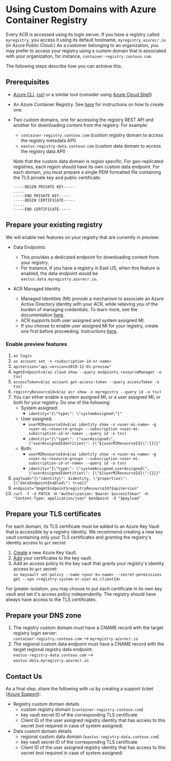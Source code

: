 # Using Custom Domains with Azure Container Registry

Every ACR is accessed using its login server. If you have a registry called `myregistry`, you access it using its default hostname, `myregistry.azurecr.io` (in Azure Public Cloud.) As a customer belonging to an organization, you may prefer to access your registry using a custom domain that is associated with your organization, for instance, `container-registry.contoso.com`.

The following steps describe how you can achieve this.

## Prerequisites
- [Azure CLI](https://docs.microsoft.com/en-us/cli/azure/?view=azure-cli-latest), [curl](https://curl.haxx.se/) or a similar tool (consider using [Azure Cloud Shell](https://docs.microsoft.com/en-us/azure/cloud-shell/overview))
- An Azure Container Registry. See [here](https://docs.microsoft.com/en-us/azure/container-registry/container-registry-get-started-azure-cli) for instructions on how to create one.
- Two custom domains, one for accessing the registry REST API and another for downloading content from the registry. For example:
  - `container-registry.contoso.com` (custom registry domain to access the registry metadata API)
  - `eastus-registry-data.contoso.com` (custom data domain to access the registry data API)
  
  Note that the custom data domain is region specific. For geo-replicated registries, each region should have its own custom data endpoint.
  For each domain, you must prepare a single PEM formatted file containing the TLS private key and public certificate:
  
  ```
  -----BEGIN PRIVATE KEY-----  
  .....  
  -----END PRIVATE KEY-----  
  -----BEGIN CERTIFICATE-----  
  .....  
  -----END CERTIFICATE-----
  ```
  
## Prepare your existing registry
We will enable two features on your registry that are currently in preview:
- Data Endpoints
  - This provides a dedicated endpoint for downloading content from your registry.
  - For instance, if you have a registry in East US, when this feature is enabled, the data endpoint would be `eastus.data.myregistry.azurecr.io`.
  
- ACR Managed Identity
  - Managed Identities (MI) provide a mechanism to associate an Azure Active Directory identity with your ACR, while relieving you of the burden of managing credentials. To learn more, see the documentation [here](https://docs.microsoft.com/en-us/azure/active-directory/managed-identities-azure-resources/overview). 
  - ACR supports both user assigned and system assigned MI.
  - If you choose to enable user assigned MI for your registry, create one first before proceeding. Instructions [here](https://docs.microsoft.com/en-us/azure/active-directory/managed-identities-azure-resources/how-to-manage-ua-identity-portal).

### Enable preview features
1. `az login`
2. `az account set -s <subscription-id-or-name> `
3. `apiVersion="api-version=2019-12-01-preview"`
4. `mgmtEndpoint=$(az cloud show --query endpoints.resourceManager -o tsv)`
5. `accessToken=$(az account get-access-token --query accessToken -o tsv)`
6. `registryResourceId=$(az acr show -n myregistry --query id -o tsv)`
7. You can either enable a system assigned MI, or a user assigned MI, or both for your registry. Do one of the following:
   - System assigned: 
     - `identity="{\"type\": \"systemAssigned\"}"`
   - User assigned: 
     - `userMIResourceId=$(az identity show -n <user-mi-name> -g <user-mi-resource-group> --subscription <user-mi-subscription-id-or-name> --query id -o tsv)`
     - `identity="{\"type\": \"userAssigned\", \"userAssignedIdentities\": {\"${userMIResourceId}\":{}}}"`
   - Both:
     - `userMIResourceId=$(az identity show -n <user-mi-name> -g <user-mi-resource-group> --subscription <user-mi-subscription-id-or-name> --query id -o tsv)`
     - `identity="{\"type\": \"systemAssigned,userAssigned\", \"userAssignedIdentities\": {\"${userMIResourceId}\":{}}}"`
8. `payload="{\"identity\": $identity, \"properties\": {\"dataEndpointEnabled\": true}}"`
9. `endpoint="$mgmtEndpoint$registryResourceId?$apiVersion"`
10. `curl -f -X PATCH -H "Authorization: Bearer $accessToken" -H "Content-Type: application/json" $endpoint -d "$payload"`

## Prepare your TLS certificates
For each domain, its TLS certificate must be added to an Azure Key Vault that is accessible by a registry identity. We recommend creating a new key vault containing only your TLS certificates and granting the registry's identity access to `get` secret.
1. [Create](https://docs.microsoft.com/en-us/azure/key-vault/) a new Azure Key Vault.
2. [Add](https://docs.microsoft.com/en-us/azure/key-vault/certificate-scenarios) your certificates to the key vault.
3. Add an access policy to the key vault that grants your registry's identity access to `get` secret:\
   `az keyvault set-policy --name <your-kv-name> --secret-permissions get --spn <registry-system-or-user-mi-clientId>`

For greater isolation, you may choose to put each certificate in its own key vault and set it's access policy independently. The registry should have always have access to the TLS certificates.
   
## Prepare your DNS zone
1. The registry custom domain must have a CNAME record with the target registry login server:\
   `container-registry.contoso.com` --> `myregistry.azurecr.io`
2. The regional custom data endpoint must have a CNAME record with the target regional registry data endpoint:\
   `eastus-registry-data.contoso.com` --> `eastus.data.myregistry.azurecr.io`
   
## Contact Us
As a final step, share the following with us by creating a support ticket ([Azure Support](https://azure.microsoft.com/en-us/support/create-ticket/)):
- Registry custom domain details
  - custom registry domain (`container-registry.contoso.com`)
  - key vault secret ID of the corresponding TLS certificate
  - Client ID of the user assigned registry identity that has access to this secret (not required in case of system assigned)
- Data custom domain details
  - regional custom data domain (`eastus-registry-data.contoso.com`)
  - key vault secret ID of the corresponding TLS certificate
  - Client ID of the user assigned registry identity that has access to this secret (not required in case of system assigned)
